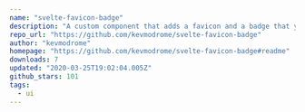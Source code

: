 ```yaml
---
name: "svelte-favicon-badge"
description: "A custom component that adds a favicon and a badge that you can use to show for example number of unread messages"
repo_url: "https://github.com/kevmodrome/svelte-favicon-badge"
author: "kevmodrome"
homepage: "https://github.com/kevmodrome/svelte-favicon-badge#readme"
downloads: 7
updated: "2020-03-25T19:02:04.005Z"
github_stars: 101
tags: 
  - ui
---
```

